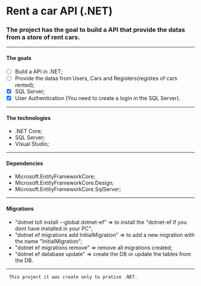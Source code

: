 ﻿# Rent a car API (.NET)
### The project has the goal to build a API that provide the datas from a store of rent cars.
---
#### The goals
- [ ] Build a API in .NET;
- [ ] Provide the datas from Users, Cars and Registers(registes of cars rented);
- [x] SQL Server; 
- [x] User Authentication (You need to create a login in the SQL Server).
---
#### The technologies
- .NET Core;
- SQL Server;
- Visual Studio;
---
#### Dependencies
- Microsoft.EntityFrameworkCore;
- Microsoft.EntityFrameworkCore.Design;
- Microsoft.EntityFrameworkCore.SqlServer;
---
#### Migrations
- "dotnet toll install --global dotnet-ef" => to install the "dotnet-ef if you dont have installed in your PC";
- "dotnet ef migrations add InitialMigration" => to add a new migration with the name "InitialMigration";
- "dotnet ef migrations remove" => remove all migrations created; 
- "dotnet ef database update" => create the DB or update the tables from the DB.
---
```diff
 This project it was create only to pratice .NET.
 ```
